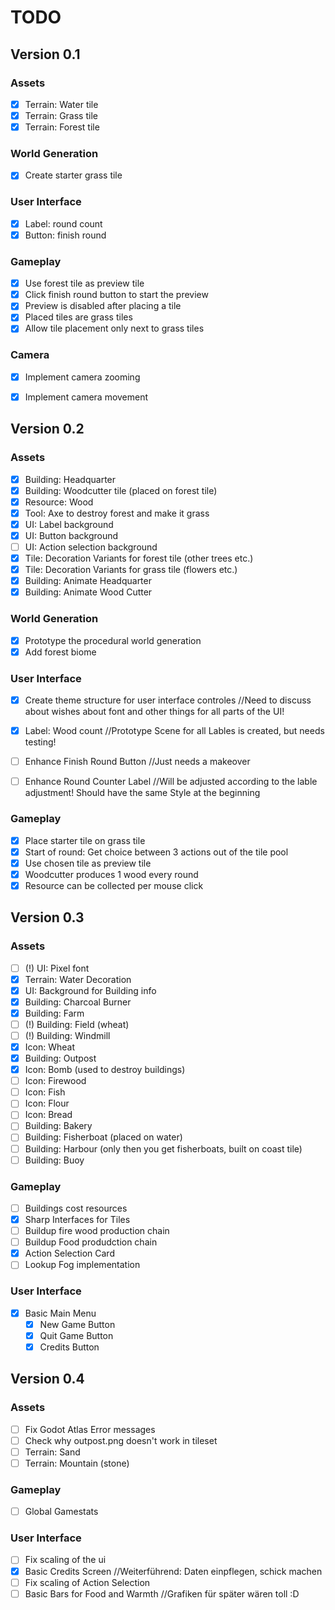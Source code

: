# TODO


## Version 0.1

### Assets
- [x] Terrain: Water tile
- [x] Terrain: Grass tile
- [x] Terrain: Forest tile

### World Generation
- [x] Create starter grass tile
	  
### User Interface
- [x] Label: round count
- [x] Button: finish round

### Gameplay
- [x] Use forest tile as preview tile
- [x] Click finish round button to start the preview
- [x] Preview is disabled after placing a tile
- [x] Placed tiles are grass tiles
- [x] Allow tile placement only next to grass tiles

### Camera
- [x] Implement camera zooming
- [x] Implement camera movement


## Version 0.2

### Assets
- [x] Building: Headquarter
- [x] Building: Woodcutter tile (placed on forest tile)
- [x] Resource: Wood
- [x] Tool: Axe to destroy forest and make it grass
- [x] UI: Label background
- [x] UI: Button background
- [ ] UI: Action selection background
- [x] Tile: Decoration Variants for forest tile (other trees etc.)
- [x] Tile: Decoration Variants for grass tile (flowers etc.)
- [x] Building: Animate Headquarter
- [x] Building: Animate Wood Cutter

### World Generation
- [x] Prototype the procedural world generation
- [x] Add forest biome

### User Interface
- [x] Create theme structure for user interface controles	//Need to discuss about wishes about font and other things for all parts of the UI!
- [x] Label: Wood count				//Prototype Scene for all Lables is created, but needs testing!
- [ ] Enhance Finish Round Button	//Just needs a makeover
- [ ] Enhance Round Counter Label	//Will be adjusted according to the lable adjustment! Should have the same Style at the beginning


### Gameplay
- [x] Place starter tile on grass tile
- [x] Start of round: Get choice between 3 actions out of the tile pool
- [x] Use chosen tile as preview tile
- [x] Woodcutter produces 1 wood every round
- [x] Resource can be collected per mouse click

## Version 0.3

### Assets
- [ ] (!) UI: Pixel font
- [x] Terrain: Water Decoration
- [x] UI: Background for Building info
- [x] Building: Charcoal Burner
- [x] Building: Farm
- [ ] (!) Building: Field (wheat)
- [ ] (!) Building: Windmill
- [x] Icon: Wheat
- [x] Building: Outpost
- [x] Icon: Bomb (used to destroy buildings)
- [ ] Icon: Firewood
- [ ] Icon: Fish
- [ ] Icon: Flour
- [ ] Icon: Bread
- [ ] Building: Bakery
- [ ] Building: Fisherboat (placed on water)
- [ ] Building: Harbour (only then you get fisherboats, built on coast tile)
- [ ] Building: Buoy

### Gameplay
- [ ] Buildings cost resources
- [x] Sharp Interfaces for Tiles
- [ ] Buildup fire wood production chain
- [ ] Buildup Food produdction chain
- [x] Action Selection Card
- [ ] Lookup Fog implementation

### User Interface
- [X] Basic Main Menu		
	- [X] New Game Button	
	- [X] Quit Game Button	
	- [X] Credits Button		

## Version 0.4

### Assets
- [ ] Fix Godot Atlas Error messages
- [ ] Check why outpost.png doesn't work in tileset
- [ ] Terrain: Sand
- [ ] Terrain: Mountain (stone)

### Gameplay
- [ ] Global Gamestats

### User Interface
- [ ] Fix scaling of the ui
- [X] Basic Credits Screen			//Weiterführend: Daten einpflegen, schick machen
- [ ] Fix scaling of Action Selection
- [ ] Basic Bars for Food and Warmth		//Grafiken für später wären toll :D
